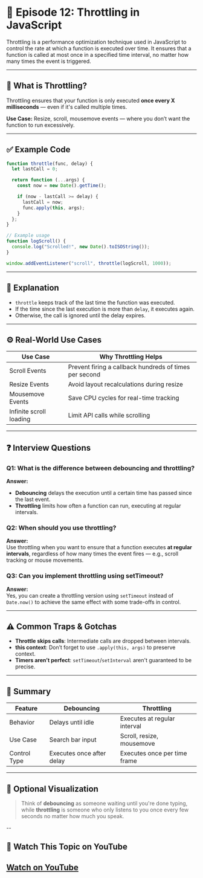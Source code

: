 # 🧵 Episode 12: Throttling in JavaScript

Throttling is a performance optimization technique used in JavaScript to control the rate at which a function is executed over time. It ensures that a function is called at most once in a specified time interval, no matter how many times the event is triggered.

---

## 📌 What is Throttling?

Throttling ensures that your function is only executed **once every X milliseconds** — even if it's called multiple times.

**Use Case:** Resize, scroll, mousemove events — where you don’t want the function to run excessively.

---

## ✅ Example Code

```js
function throttle(func, delay) {
  let lastCall = 0;

  return function (...args) {
    const now = new Date().getTime();

    if (now - lastCall >= delay) {
      lastCall = now;
      func.apply(this, args);
    }
  };
}

// Example usage
function logScroll() {
  console.log("Scrolled!", new Date().toISOString());
}

window.addEventListener("scroll", throttle(logScroll, 1000));
```

---

## 🧪 Explanation

- `throttle` keeps track of the last time the function was executed.
- If the time since the last execution is more than `delay`, it executes again.
- Otherwise, the call is ignored until the delay expires.

---

## ⚙️ Real-World Use Cases

| Use Case | Why Throttling Helps |
|----------|----------------------|
| Scroll Events | Prevent firing a callback hundreds of times per second |
| Resize Events | Avoid layout recalculations during resize |
| Mousemove Events | Save CPU cycles for real-time tracking |
| Infinite scroll loading | Limit API calls while scrolling |

---

## ❓ Interview Questions

### Q1: What is the difference between debouncing and throttling?

**Answer:**  
- **Debouncing** delays the execution until a certain time has passed since the last event.
- **Throttling** limits how often a function can run, executing at regular intervals.

### Q2: When should you use throttling?

**Answer:**  
Use throttling when you want to ensure that a function executes **at regular intervals**, regardless of how many times the event fires — e.g., scroll tracking or mouse movements.

### Q3: Can you implement throttling using setTimeout?

**Answer:**  
Yes, you can create a throttling version using `setTimeout` instead of `Date.now()` to achieve the same effect with some trade-offs in control.

---

## ⚠️ Common Traps & Gotchas

- **Throttle skips calls**: Intermediate calls are dropped between intervals.
- **this context**: Don’t forget to use `.apply(this, args)` to preserve context.
- **Timers aren’t perfect**: `setTimeout`/`setInterval` aren't guaranteed to be precise.

---

## 🧾 Summary

| Feature         | Debouncing                   | Throttling                    |
|-----------------|------------------------------|-------------------------------|
| Behavior        | Delays until idle            | Executes at regular interval  |
| Use Case        | Search bar input              | Scroll, resize, mousemove     |
| Control Type    | Executes once after delay     | Executes once per time frame  |

---

## 🎥 Optional Visualization

> Think of **debouncing** as someone waiting until you're done typing, while **throttling** is someone who only listens to you once every few seconds no matter how much you speak.

--

## 🎥 Watch This Topic on YouTube
## [Watch on YouTube](https://www.youtube.com/watch?v=81NGEXAaa3Y&pp=0gcJCcMJAYcqIYzv)